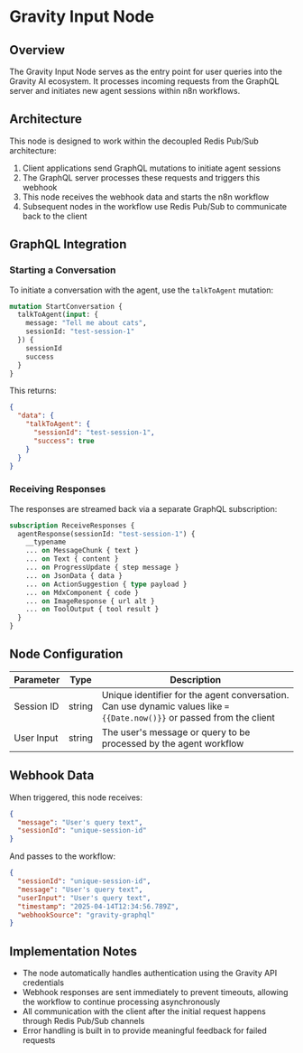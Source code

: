 # Gravity Input Node

## Overview

The Gravity Input Node serves as the entry point for user queries into the Gravity AI ecosystem. It processes incoming requests from the GraphQL server and initiates new agent sessions within n8n workflows.

## Architecture

This node is designed to work within the decoupled Redis Pub/Sub architecture:

1. Client applications send GraphQL mutations to initiate agent sessions
2. The GraphQL server processes these requests and triggers this webhook
3. This node receives the webhook data and starts the n8n workflow
4. Subsequent nodes in the workflow use Redis Pub/Sub to communicate back to the client

## GraphQL Integration

### Starting a Conversation

To initiate a conversation with the agent, use the `talkToAgent` mutation:

```graphql
mutation StartConversation {
  talkToAgent(input: { 
    message: "Tell me about cats", 
    sessionId: "test-session-1" 
  }) {
    sessionId
    success
  }
}
```

This returns:
```json
{
  "data": {
    "talkToAgent": {
      "sessionId": "test-session-1",
      "success": true
    }
  }
}
```

### Receiving Responses

The responses are streamed back via a separate GraphQL subscription:

```graphql
subscription ReceiveResponses {
  agentResponse(sessionId: "test-session-1") {
    __typename
    ... on MessageChunk { text }
    ... on Text { content }
    ... on ProgressUpdate { step message }
    ... on JsonData { data }
    ... on ActionSuggestion { type payload }
    ... on MdxComponent { code }
    ... on ImageResponse { url alt }
    ... on ToolOutput { tool result }
  }
}
```

## Node Configuration

| Parameter | Type | Description |
|-----------|------|-------------|
| Session ID | string | Unique identifier for the agent conversation. Can use dynamic values like `={{Date.now()}}` or passed from the client |
| User Input | string | The user's message or query to be processed by the agent workflow |

## Webhook Data

When triggered, this node receives:

```json
{
  "message": "User's query text",
  "sessionId": "unique-session-id"
}
```

And passes to the workflow:

```json
{
  "sessionId": "unique-session-id",
  "message": "User's query text",
  "userInput": "User's query text",
  "timestamp": "2025-04-14T12:34:56.789Z",
  "webhookSource": "gravity-graphql"
}
```

## Implementation Notes

- The node automatically handles authentication using the Gravity API credentials
- Webhook responses are sent immediately to prevent timeouts, allowing the workflow to continue processing asynchronously
- All communication with the client after the initial request happens through Redis Pub/Sub channels
- Error handling is built in to provide meaningful feedback for failed requests
